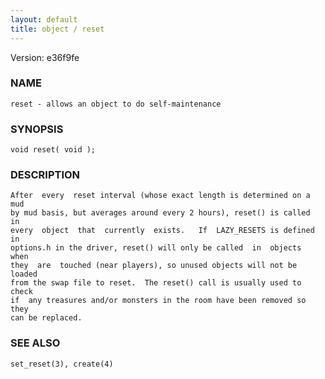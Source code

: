 ```yaml
---
layout: default
title: object / reset
---
```


Version: e36f9fe




### NAME
    reset - allows an object to do self-maintenance


### SYNOPSIS
    void reset( void );


### DESCRIPTION
    After  every  reset interval (whose exact length is determined on a mud
    by mud basis, but averages around every 2 hours), reset() is called  in
    every  object  that  currently  exists.   If  LAZY_RESETS is defined in
    options.h in the driver, reset() will only be called  in  objects  when
    they  are  touched (near players), so unused objects will not be loaded
    from the swap file to reset.  The reset() call is usually used to check
    if  any treasures and/or monsters in the room have been removed so they
    can be replaced.


### SEE ALSO
    set_reset(3), create(4)



